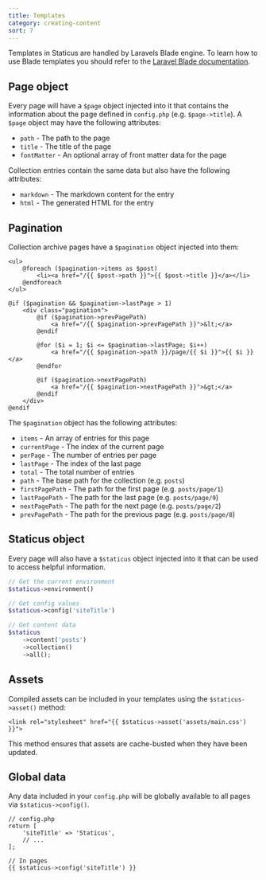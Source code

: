 ```yaml
---
title: Templates
category: creating-content
sort: 7
---
```


Templates in Staticus are handled by Laravels Blade engine. To learn how to use Blade templates you should refer to the [Laravel Blade documentation](https://laravel.com/docs/9.x/blade).

## Page object

Every page will have a `$page` object injected into it that contains the information about the page defined in `config.php` (e.g. `$page->title`). A `$page` object may have the following attributes:

* `path` - The path to the page
* `title` - The title of the page
* `fontMatter` - An optional array of front matter data for the page

Collection entries contain the same data but also have the following attributes:

* `markdown` - The markdown content for the entry
* `html` - The generated HTML for the entry

## Pagination

Collection archive pages have a `$pagination` object injected into them:

```blade
<ul>
    @foreach ($pagination->items as $post)
        <li><a href="/{{ $post->path }}">{{ $post->title }}</a></li>
    @endforeach
</ul>

@if ($pagination && $pagination->lastPage > 1)
    <div class="pagination">
        @if ($pagination->prevPagePath)
            <a href="/{{ $pagination->prevPagePath }}">&lt;</a>
        @endif

        @for ($i = 1; $i <= $pagination->lastPage; $i++)
            <a href="/{{ $pagination->path }}/page/{{ $i }}">{{ $i }}</a>
        @endfor

        @if ($pagination->nextPagePath)
            <a href="/{{ $pagination->nextPagePath }}">&gt;</a>
        @endif
    </div>
@endif
```

The `$pagination` object has the following attributes:

* `items` - An array of entries for this page
* `currentPage` - The index of the current page
* `perPage` - The number of entries per page
* `lastPage` - The index of the last page
* `total` - The total number of entries
* `path` - The base path for the collection (e.g. `posts`)
* `firstPagePath` - The path for the first page (e.g. `posts/page/1`)
* `lastPagePath` - The path for the last page (e.g. `posts/page/9`)
* `nextPagePath` - The path for the next page (e.g. `posts/page/2`)
* `prevPagePath` - The path for the previous page (e.g. `posts/page/8`)

## Staticus object

Every page will also have a `$staticus` object injected into it that can be used to access helpful information.

```php
// Get the current environment
$staticus->environment()

// Get config values
$staticus->config('siteTitle')

// Get content data
$staticus
    ->content('posts')
    ->collection()
    ->all();
```

## Assets

Compiled assets can be included in your templates using the `$staticus->asset()` method:

```blade
<link rel="stylesheet" href="{{ $staticus->asset('assets/main.css') }}">
```

This method ensures that assets are cache-busted when they have been updated.

## Global data

Any data included in your `config.php` will be globally available to all pages via `$staticus->config()`.

```
// config.php
return [
    'siteTitle' => 'Staticus',
    // ...
];

// In pages
{{ $staticus->config('siteTitle') }}
```
